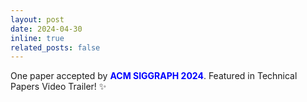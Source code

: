 ```yaml
---
layout: post
date: 2024-04-30
inline: true
related_posts: false
---
```


One paper accepted by **<span style="color:blue">ACM SIGGRAPH 2024</span>**. Featured in Technical Papers Video Trailer! :sparkles: 
